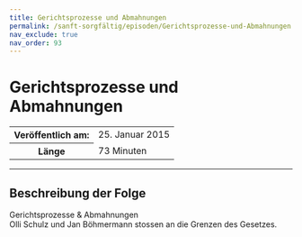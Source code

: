 ```yaml
---
title: Gerichtsprozesse und Abmahnungen
permalink: /sanft-sorgfältig/episoden/Gerichtsprozesse-und-Abmahnungen
nav_exclude: true
nav_order: 93
---
```


# Gerichtsprozesse und Abmahnungen
<table class="resp-table dcf-table dcf-table-responsive dcf-table-bordered dcf-table-striped dcf-w-100%">
                    <tbody>
                        <tr>
                            <th scope="row">Veröffentlich am:</th>
                            <td data-label="Veröffentlich am:">25. Januar 2015</td>
                        </tr>
                        <tr>
                            <th scope="row">Länge </th>
                            <td data-label="Länge ">73 Minuten</td>
                        </tr></tbody>
                </table>

***

## Beschreibung der Folge

<div>
Gerichtsprozesse & Abmahnungen <br> Olli Schulz und Jan Böhmermann stossen an die Grenzen des Gesetzes.  
</div>

